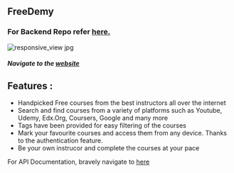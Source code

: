 ## FreeDemy 
### For Backend Repo refer [here.]
![responsive_view jpg](https://user-images.githubusercontent.com/83178809/154023422-2fc5906a-7682-46ca-91de-c1600e519dc1.png)

##### Navigate to the [website]

## Features :
   - Handpicked Free courses from the best instructors all over the internet
   - Search and find courses from a variety of platforms such as Youtube, Udemy, Edx.Org, Coursers, Google and many more
   - Tags have been provided for easy filtering of the courses
   - Mark your favourite courses and access them from any device. Thanks to the authentication feature.
   - Be your own instrucor and complete the courses at your pace

For API Documentation, bravely navigate to  [here]

[website]: <https://freedemy-test.netlify.app/>
[here]: <https://freedemy.vercel.app/api>
[here.]:<https://github.com/mptapasdas/Freedemy-Backend>
